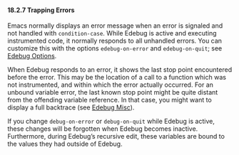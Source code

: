 

#### 18.2.7 Trapping Errors

Emacs normally displays an error message when an error is signaled and not handled with `condition-case`. While Edebug is active and executing instrumented code, it normally responds to all unhandled errors. You can customize this with the options `edebug-on-error` and `edebug-on-quit`; see [Edebug Options](Edebug-Options.html).

When Edebug responds to an error, it shows the last stop point encountered before the error. This may be the location of a call to a function which was not instrumented, and within which the error actually occurred. For an unbound variable error, the last known stop point might be quite distant from the offending variable reference. In that case, you might want to display a full backtrace (see [Edebug Misc](Edebug-Misc.html)).

If you change `debug-on-error` or `debug-on-quit` while Edebug is active, these changes will be forgotten when Edebug becomes inactive. Furthermore, during Edebug’s recursive edit, these variables are bound to the values they had outside of Edebug.

